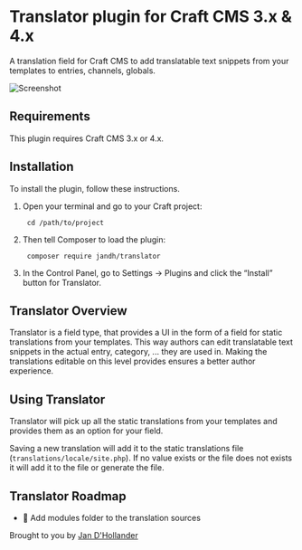 # Translator plugin for Craft CMS 3.x & 4.x

A translation field for Craft CMS to add translatable text snippets from your templates to entries, channels, globals.

![Screenshot](resources/img/translator.svg)

## Requirements

This plugin requires Craft CMS 3.x or 4.x.

## Installation

To install the plugin, follow these instructions.

1. Open your terminal and go to your Craft project:

        cd /path/to/project

2. Then tell Composer to load the plugin:

        composer require jandh/translator

3. In the Control Panel, go to Settings → Plugins and click the “Install” button for Translator.

## Translator Overview

Translator is a field type, that provides a UI in the form of a field for static translations from your templates. This way authors can edit translatable text snippets in the actual entry, category, ... they are used in. Making the translations editable on this level provides ensures a better author experience.

## Using Translator

Translator will pick up all the static translations from your templates and provides them as an option for your field.

Saving a new translation will add it to the static translations file (`translations/locale/site.php`). If no value exists or the file does not exists it will add it to the file or generate the file.


## Translator Roadmap

* 👀 Add modules folder to the translation sources

Brought to you by [Jan D'Hollander](https://www.thebasement.be/)
